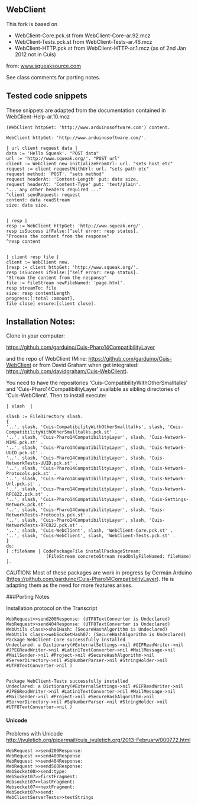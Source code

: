 WebClient
---------------

This fork is based on

* WebClient-Core.pck.st from WebClient-Core-ar.92.mcz
* WebClient-Tests.pck.st from WebClient-Tests-ar.46.mcz
* WebClient-HTTP.pck.st from WebClient-HTTP-ar.1.mcz (as of 2nd Jan
2012 not in Cuis)

from: www.squeaksource.com

See class comments for porting notes.


Tested code snippets
-------------------------------

These snippets are adapted from the documentation contained in
WebClient-Help-ar.10.mcz

    (WebClient httpGet: 'http://www.arduinosoftware.com') content.

    WebClient httpGet: 'http://www.arduinosoftware.com/'.

    | url client request data |
    data := 'Hello Squeak'. "POST data"
    url := 'http://www.squeak.org/'. "POST url"
    client := WebClient new initializeFromUrl: url. "sets host etc"
    request := client requestWithUrl: url. "sets path etc"
    request method: 'POST'. "sets method"
    request headerAt: 'Content-Length' put: data size.
    request headerAt: 'Content-Type' put: 'text/plain'.
    "... any other headers required ..."
    ^client sendRequest: request
    content: data readStream
    size: data size.


    | resp |
    resp := WebClient httpGet: 'http://www.squeak.org/'.
    resp isSuccess ifFalse:[^self error: resp status].
    "Process the content from the response"
    ^resp content


    | client resp file |
    client := WebClient new.
    [resp := client httpGet: 'http://www.squeak.org/'.
    resp isSuccess ifFalse:[^self error: resp status].
    "Stream the content from the response"
    file := FileStream newFileNamed: 'page.html'.
    resp streamTo: file
    size: resp contentLength
    progress:[:total :amount].
    file close] ensure:[client close].


Installation Notes:
--------------------------

Clone in your computer:

https://github.com/garduino/Cuis-Pharo14CompatibilityLayer

and the repo of WebClient (Mine: https://github.com/garduino/Cuis-WebClient or from David Graham when get integrated: https://github.com/davidgraham/Cuis-WebClient).

You need to have the repositories 'Cuis-CompatibilityWithOtherSmalltalks' and 'Cuis-Pharo14CompatibilityLayer' available as sibling directories of 'Cuis-WebClient'. Then to install execute:

    | slash  |

    slash := FileDirectory slash.
    {
    '..', slash, 'Cuis-CompatibilityWithOtherSmalltalks', slash, 'Cuis-CompatibilityWithOtherSmalltalks.pck.st' .
    '..', slash, 'Cuis-Pharo14CompatibilityLayer', slash, 'Cuis-Network-MIME.pck.st' .
    '..', slash, 'Cuis-Pharo14CompatibilityLayer', slash, 'Cuis-Network-UUID.pck.st' .
    '..', slash, 'Cuis-Pharo14CompatibilityLayer', slash, 'Cuis-NetworkTests-UUID.pck.st' .
    '..', slash, 'Cuis-Pharo14CompatibilityLayer', slash, 'Cuis-Network-Protocols.pck.st' .
    '..', slash, 'Cuis-Pharo14CompatibilityLayer', slash, 'Cuis-Network-Url.pck.st' .
    '..', slash, 'Cuis-Pharo14CompatibilityLayer', slash, 'Cuis-Network-RFC822.pck.st' .
    '..', slash, 'Cuis-Pharo14CompatibilityLayer', slash, 'Cuis-Settings-Network.pck.st' .
    '..', slash, 'Cuis-Pharo14CompatibilityLayer', slash, 'Cuis-NetworkTests-Protocols.pck.st' .
    '..', slash, 'Cuis-Pharo14CompatibilityLayer', slash, 'Cuis-NetworkTests-RFC822.pck.st' .
    '..', slash, 'Cuis-WebClient', slash, 'WebClient-Core.pck.st' .
    '..', slash, 'Cuis-WebClient', slash, 'WebClient-Tests.pck.st' .
    }
    do:
    [ :fileName | CodePackageFile installPackageStream:
                   (FileStream concreteStream readOnlyFileNamed: fileName)    ].

CAUTION: Most of these packages are work in progress by Germán Arduino
(https://github.com/garduino/Cuis-Pharo14CompatibilityLayer). He is adapting them as the need for
more features arises.

###Porting Notes

Installation protocol on the Transcript


    WebRequest>>send200Response: (UTF8TextConverter is Undeclared) 
    WebRequest>>send404Response: (UTF8TextConverter is Undeclared) 
    WebUtils class>>sha1Hash: (SecureHashAlgorithm is Undeclared) 
    WebUtils class>>webSocketHash07: (SecureHashAlgorithm is Undeclared) 
    Package WebClient-Core successfully installed
    Undeclared: a Dictionary(#ExternalSettings->nil #GIFReadWriter->nil #JPEGReadWriter->nil #Latin1TextConverter->nil #MailMessage->nil     #MailSender->nil #Project->nil #SecureHashAlgorithm->nil #ServerDirectory->nil #SqNumberParser->nil #StringHolder->nil #UTF8TextConverter->nil )


    Package WebClient-Tests successfully installed
    Undeclared: a Dictionary(#ExternalSettings->nil #GIFReadWriter->nil #JPEGReadWriter->nil #Latin1TextConverter->nil #MailMessage->nil #MailSender->nil #Project->nil #SecureHashAlgorithm->nil #ServerDirectory->nil #SqNumberParser->nil #StringHolder->nil #UTF8TextConverter->nil )


#### Unicode

Problems with Unicode
    http://jvuletich.org/pipermail/cuis_jvuletich.org/2013-February/000772.html 

    WebRequest >>send200Response:
    WebRequest >>send400Response
    WebRequest >>send404Response:
    WebRequest >>send500Response:
    WebSocket00>>send:type:
    WebSocket07>>firstFragment:
    Websocket07>>lastFragment:
    Websocket07>>nextFragment:
    WebSocket07>>send:
    WebClientServerTests>>testStrings
